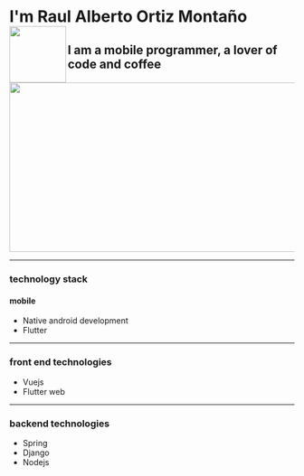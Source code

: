 # I'm Raul Alberto Ortiz Montaño <img align='left' src='https://user-images.githubusercontent.com/5713670/87202985-820dcb80-c2b6-11ea-9f56-7ec461c497c3.gif' width='100"'>





## I am a mobile programmer, a lover of code and coffee

<img src="https://media.giphy.com/media/bi6RQ5x3tqoSI/giphy.gif" width="1600" height="300" />


- - -


### technology stack
#### mobile
* Native android development
* Flutter
- - -

### front end technologies
* Vuejs
* Flutter web
- - -

### backend technologies
* Spring
* Django
* Nodejs

